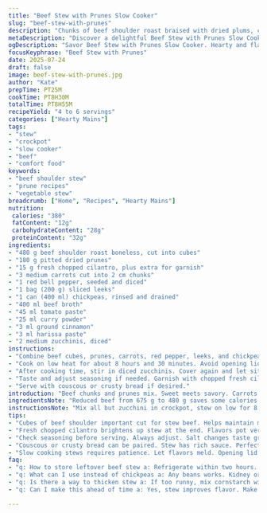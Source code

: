 ```yaml
---
title: "Beef Stew with Prunes Slow Cooker"
slug: "beef-stew-with-prunes"
description: "Chunks of beef shoulder roast braised with dried plums, carrots, red bell pepper, sliced leeks, and chickpeas. Spiced with curry powder, cinnamon, and harissa for depth and heat. Tomato paste and beef broth form the base. Zucchini added near the end to soften without overcooking. Fresh coriander sprinkled at serving. Cooked low and slow in a crockpot for tender meat and melded flavors. Serves 4 to 6."
metaDescription: "Discover a delightful Beef Stew with Prunes Slow Cooker recipe. Tender beef shoulder paired with sweet prunes and vibrant vegetables."
ogDescription: "Savor Beef Stew with Prunes Slow Cooker. Hearty and flavorful. Perfect for a cozy meal. Simple steps for delicious results."
focusKeyphrase: "Beef Stew with Prunes"
date: 2025-07-24
draft: false
image: beef-stew-with-prunes.jpg
author: "Kate"
prepTime: PT25M
cookTime: PT8H30M
totalTime: PT8H55M
recipeYield: "4 to 6 servings"
categories: ["Hearty Mains"]
tags:
- "stew"
- "crockpot"
- "slow cooker"
- "beef"
- "comfort food"
keywords:
- "beef shoulder stew"
- "prune recipes"
- "vegetable stew"
breadcrumb: ["Home", "Recipes", "Hearty Mains"]
nutrition: 
 calories: "380"
 fatContent: "12g"
 carbohydrateContent: "28g"
 proteinContent: "32g"
ingredients:
- "480 g beef shoulder roast boneless, cut into cubes"
- "180 g pitted dried prunes"
- "15 g fresh chopped cilantro, plus extra for garnish"
- "3 medium carrots cut into 2 cm chunks"
- "1 red bell pepper, seeded and diced"
- "1 bag (200 g) sliced leeks"
- "1 can (400 ml) chickpeas, rinsed and drained"
- "400 ml beef broth"
- "45 ml tomato paste"
- "25 ml curry powder"
- "3 ml ground cinnamon"
- "3 ml harissa paste"
- "2 medium zucchinis, diced"
instructions:
- "Combine beef cubes, prunes, carrots, red pepper, leeks, and chickpeas in slow cooker. Add beef broth and tomato paste. Stir in curry powder, cinnamon, and harissa paste. Season with salt and freshly ground black pepper. Cover."
- "Cook on low heat for about 8 hours and 30 minutes. Avoid opening lid during cooking to keep heat."
- "After cooking time, stir in diced zucchinis. Cover again and let sit 15 minutes to soften the zucchini gently."
- "Taste and adjust seasoning if needed. Garnish with chopped fresh cilantro before serving."
- "Serve with couscous or crusty bread if desired."
introduction: "Beef chunks and prunes mix. Sweet meets savory. Carrots and red peppers add color, leeks bring subtle onion flavor. Chickpeas fill out the texture. Curry powder with a pinch of cinnamon spices it up. Harissa adds fire but not too much. Tomato paste and beef broth make the base rich. Cook low and slow, patience pays off. Last, zucchini cubes go in to avoid mush, hold shape but soften just right. Fresh cilantro drops over top at the end. Try with couscous or bread. Simple slow cooker magic. No fuss. Long cook. Big flavors."
ingredientsNote: "Reduced beef from 675 g to 480 g saves some calories but keeps hearty pieces. Increased prunes to 180 g to boost sweetness and soften the stew profile. Switched leeks from 250 g to 200 g for better balance. Chickpeas from 540 ml can to 400 ml can, less liquid but still enough texture. Reduced beef broth from 500 ml to 400 ml to keep sauce thicker. Tomato paste lowered slightly to 45 ml. Curry powder bumped from 30 ml to 25 ml—slight adjustment for taste balance considering cooking time change. Cinnamon down from 5 ml to 3 ml, harissa down slightly for milder heat. Added fresh cilantro stays the same. Zucchini quantity unchanged."
instructionsNote: "Mix all but zucchini in crockpot, stew on low for 8.5 hours, a little less than before. This retains tenderness but avoids drying. Opening lid kept minimal to trap steam. Zucchini added last, then left covered for 15 minutes to avoid turning to mush, keeps some bite. Seasoning adjusted after cooking to taste. Garnish fresh cilantro last minute to keep flavor vibrant. Optionally serve with couscous or fresh rustic bread to soak up sauce."
tips:
- "Cubes of beef shoulder important cut for stew beef. Helps maintain moisture. Browning gives depth. Sear before slow cooking. Enhances flavor. Cut chunks uniform for even cooking. Avoid sizes too big or small. Think about tenderness."
- "Fresh chopped cilantro brightens up stew at the end. Flavors pot very well. Don’t skip. Zucchini added last minute for best texture. Avoid mushy. Keep the zucchini cubes decent size. Small is risky. Let them sit after cooking."
- "Check seasoning before serving. Always adjust. Salt changes taste greatly. Adding freshly ground black pepper just before serving brings warmth. Consider more curry or harissa if heat needed. Spice levels are personal. Tweak to fit taste. Think layers of flavors."
- "Couscous or crusty bread can be paired. Stew has rich sauce. Perfect for soaking. Serving options enhance meal experience. Nutrition varies based on sides. Adjust ingredients if calories are concern. Check pantry before starting too."
- "Slow cooking stews requires patience. Let flavors meld. Opening lid loses heat. Minimum checks help keep moisture. If short on time, cooking at high temp for less time is possible. But texture may suffer. Low and slow is the key."
faq:
- "q: How to store leftover beef stew a: Refrigerate within two hours. Airtight container best. Cooled to room temp first. Should last in fridge three to four days. Can freeze portions too. Thaw in fridge overnight."
- "q: What can I use instead of chickpeas a: Any beans works. Kidney or navy beans are options. Lentils are great too. Adjust cooking time if using lentils. They cook faster. Keep texture in mind. Don’t overcook."
- "q: Is there a way to thicken stew a: If too runny, mix cornstarch with cold water. Stir while boiling. Or mash some beans. Helps thicken without altering taste. Can add flour too. Stir at end to thicken."
- "q: Can I make this ahead of time a: Yes, stew improves flavor. Make a day prior. Refrigerate overnight. Flavors deepen. Reheat gently. Stovetop or microwave. Don’t boil too strong. Avoid overcooking textures."

---
```

